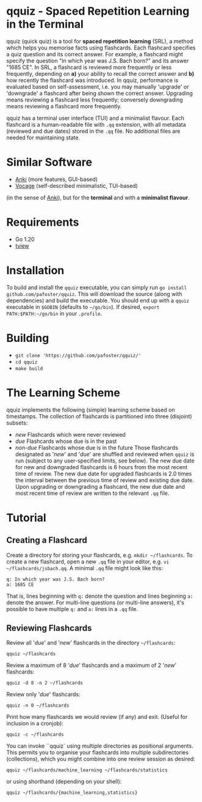 # qquiz - Spaced Repetition Learning in the Terminal 
qquiz (quick quiz) is a tool for **spaced repetition learning** (SRL), a method which helps you memorise facts using flashcards. Each flashcard specifies a quiz question and its correct answer. For example, a flashcard might specify the question "In which year was J.S. Bach born?" and its answer "1685 CE". In SRL, a flashcard is reviewed more frequently or less frequently, depending on **a)** your ability to recall the correct answer and **b)** how recently the flashcard was introduced. In qquiz, performance is evaluated based on self-assessment, i.e. you may manually 'upgrade' or 'downgrade' a flashcard after being shown the correct answer. Upgrading means reviewing a flashcard less frequently; conversely downgrading means reviewing a flashcard more frequently.

qquiz has a terminal user interface (TUI) and a minimalist flavour. Each flashcard is a human-readable file with `.qq` extension, with all metadata (reviewed and due dates) stored in the `.qq` file. No additional files are needed for maintaining state.

# Similar Software
* [Anki](https://apps.ankiweb.net/) (more features, GUI-based)
* [Vocage](https://github.com/proycon/vocage) (self-described minimalistic, TUI-based)

(in the sense of [Anki](https://apps.ankiweb.net/)), but for the **terminal** and with a **minimalist flavour**.

# Requirements
* Go 1.20
* [tview](https://github.com/rivo/tview)

# Installation
To build and install the `qquiz` executable, you can simply run `go install github.com/pafoster/qquiz`. This will download the source (along with dependencies) and build the executable. You should end up with a `qquiz` executable in `$GOBIN` (defaults to `~/go/bin`). If desired, `export PATH:$PATH:~/go/bin` in your `.profile`.

# Building
* `git clone 'https://github.com/pafoster/qquiz/'`
* `cd qquiz`
* `make build`

# The Learning Scheme
qquiz implements the following (simple) learning scheme based on timestamps. The collection of flashcards is partitioned into three (disjoint) subsets:
* *new* Flashcards which were never reviewed
* *due* Flashcards whose due is in the past
* *non-due* Flashcards whose due is in the future
Those flashcards designated as '*new*' and '*due*' are shuffled and reviewed when `qquiz` is run (subject to any user-specified limits, see below). The new due date for new and downgraded flashcards is 6 hours from the most recent time of review. The new due date for upgraded flashcards is 2.0 times the interval between the previous time of review and existing due date. Upon upgrading or downgrading a flashcard, the new due date and most recent time of review are written to the relevant `.qq` file.

# Tutorial
## Creating a Flashcard
Create a directory for storing your flashcards, e.g. `mkdir ~/flashcards`. To create a new flashcard, open a new `.qq` file in your editor, e.g. `vi ~/flashcards/jsbach.qq`. A minimal `.qq` file might look like this:
```
q: In which year was J.S. Bach born?
a: 1685 CE
```
That is, lines beginning with `q:` denote the question and lines beginning `a:` denote the answer. For multi-line questions (or multi-line answers), it's possible to have multiple `q:` and `a:` lines in a `.qq` file.

## Reviewing Flashcards
Review all '*due*' and '*new*' flashcards in the directory `~/flashcards`:
```
qquiz ~/flashcards
```
Review a maximum of 8 '*due*' flashcards and a maximum of 2 '*new*' flashcards:
```
qquiz -d 8 -n 2 ~/flashcards
```
Review only '*due*' flashcards:
```
qquiz -n 0 ~/flashcards
```
Print how many flashcards we would review (if any) and exit. (Useful for inclusion in a cronjob):
```
qquiz -c ~/flashcards
```
You can invoke ``qquiz` using multiple directories as positional arguments. This permits you to organise your flashcards into multiple subdirectories (collections), which you might combine into one review session as desired:
```
qquiz ~/flashcards/machine_learning ~/flashcards/statistics
```
or using shorthand (depending on your shell):
```
qquiz ~/flashcards/{machine_learning,statistics}
```

